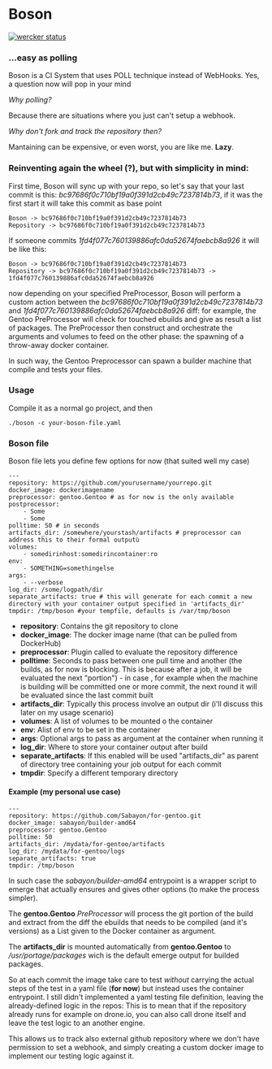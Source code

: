 # Boson

[![wercker status](https://app.wercker.com/status/5d8c39eb339bbff485baab3840a4a099/m "wercker status")](https://app.wercker.com/project/bykey/5d8c39eb339bbff485baab3840a4a099)

### ...easy as polling

Boson is a CI System that uses POLL technique instead of WebHooks. Yes, a question now will pop in your mind

*Why polling?*

Because there are situations where you just can't setup a webhook.

*Why don't fork and track the repository then?*

Mantaining can be expensive, or even worst, you are like me. **Lazy**.


### Reinventing again the wheel (?),  but with simplicity in mind:


First time, Boson will sync up with your repo, so let's say that your last commit is this: *bc97686f0c710bf19a0f391d2cb49c7237814b73*, if it was the first start it will take this commit as base point

    Boson -> bc97686f0c710bf19a0f391d2cb49c7237814b73
    Repository -> bc97686f0c710bf19a0f391d2cb49c7237814b73

If someone commits *1fd4f077c760139886afc0da52674faebcb8a926* it will be like this:

    Boson -> bc97686f0c710bf19a0f391d2cb49c7237814b73
    Repository -> bc97686f0c710bf19a0f391d2cb49c7237814b73 -> 1fd4f077c760139886afc0da52674faebcb8a926

now depending on your specified PreProcessor, Boson will perform a custom action between the *bc97686f0c710bf19a0f391d2cb49c7237814b73* and *1fd4f077c760139886afc0da52674faebcb8a926* diff: for example, the Gentoo PreProcessor will check for touched ebuilds and give as result a list of packages.
The PreProcessor then construct and orchestrate the arguments and volumes to feed on the other phase: the spawning of a throw-away docker container.

In such way, the Gentoo Preprocessor can spawn a builder machine that compile and tests your files.

### Usage

Compile it as a normal go project, and then

	./boson -c your-boson-file.yaml

### Boson file


Boson file lets you define few options for now (that suited well my case)

    ---
    repository: https://github.com/yourusername/yourrepo.git
    docker_image: dockerimagename
    preprocessor: gentoo.Gentoo # as for now is the only available
    postprocessor:
        - Some
        - Some
    polltime: 50 # in seconds
    artifacts_dir: /somewhere/yourstash/artifacts # preprocessor can address this to their formal outputù
    volumes:
        - somedirinhost:somedirincontainer:ro
    env:
        - SOMETHING=somethingelse
    args:
        - --verbose
    log_dir: /some/logpath/dir
    separate_artifacts: true # this will generate for each commit a new directory with your container output specified in 'artifacts_dir'
    tmpdir: /tmp/boson #your tempfile, defaults is /var/tmp/boson


* **repository**: Contains the git repository to clone
* **docker_image**: The docker image name (that can be pulled from DockerHub)
* **preprocessor**: Plugin called to evaluate the repository difference
* **polltime**: Seconds to pass between one pull time and another (the builds, as for now is blocking. This is because after a job, it will be evaluated the next "portion") - in case , for example when the machine is building will be committed one or more commit, the next round it will be evaluated since the last commit built
* **artifacts_dir**: Typically this process involve an output dir (i'll discuss this later on my usage scenario)
* **volumes**: A list of volumes to be mounted o the container
* **env**: Alist of env to be set in the container
* **args**: Optional args to pass as argument at the container when running it
* **log_dir**: Where to store your container output after build
* **separate_artifacts**: If this enabled will be used "artifacts_dir" as parent of directory tree containing your job output for each commit
* **tmpdir**: Specify a different temporary directory

#### Example (my personal use case)


    ---
    repository: https://github.com/Sabayon/for-gentoo.git
    docker_image: sabayon/builder-amd64
    preprocessor: gentoo.Gentoo
    polltime: 50
    artifacts_dir: /mydata/for-gentoo/artifacts
    log_dir: /mydata/for-gentoo/logs
    separate_artifacts: true
    tmpdir: /tmp/boson

In such case the *sabayon/builder-amd64* entrypoint is a wrapper script to emerge that actually ensures and gives other options (to make the process simpler).

The **gentoo.Gentoo** *PreProcessor* will process the git portion of the build and extract from the diff the ebuilds that needs to be compiled (and it's versions) as a List given to the Docker container as argument.

The **artifacts_dir** is mounted automatically from **gentoo.Gentoo** to */usr/portage/packages* wich is the default emerge output for builded packages.

So at each commit the image take care to test *without* carrying the actual steps of the test in a yaml file (**for now**) but instead uses the container entrypoint. I still didn't implemented a yaml testing file definition, leaving the already-defined logic in the repos: This is to mean that if the repository already runs for example on drone.io, you can also call drone itself and leave the test logic to an another engine.

This allows us to track also external github repository where we don't have permission to set a webhook, and simply creating a custom docker image to implement our testing logic against it.
